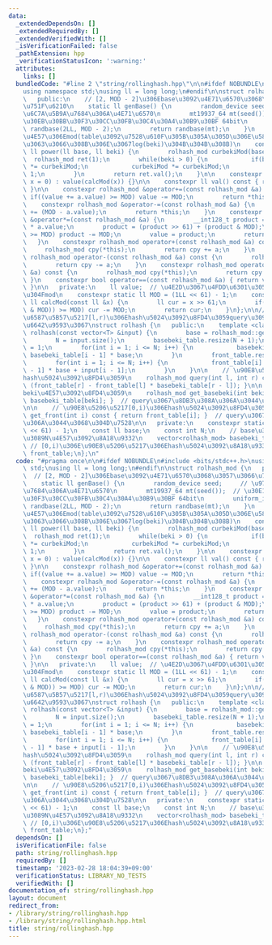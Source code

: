 ```yaml
---
data:
  _extendedDependsOn: []
  _extendedRequiredBy: []
  _extendedVerifiedWith: []
  _isVerificationFailed: false
  _pathExtension: hpp
  _verificationStatusIcon: ':warning:'
  attributes:
    links: []
  bundledCode: "#line 2 \"string/rollinghash.hpp\"\n\n#ifdef NOBUNDLE\n#include <bits/stdc++.h>\n\
    using namespace std;\nusing ll = long long;\n#endif\n\nstruct rolhash_mod {\n\
    \   public:\n    // [2, MOD - 2]\u306Ebase\u3092\u4E71\u6570\u3068\u3057\u3066\
    \u751F\u6210\n    static ll genBase() {\n        random_device seed;     // \u975E\
    \u6C7A\u5B9A\u7684\u306A\u4E71\u6570\n        mt19937_64 mt(seed());  // \u30E1\
    \u30EB\u30BB\u30F3\u30CC\u30FB\u30C4\u30A4\u30B9\u30BF 64bit\n        uniform_int_distribution<ll>\
    \ randbase(2LL, MOD - 2);\n        return randbase(mt);\n    }\n    // \u3079\u304D\
    \u4E57\u306Emod(table\u3092\u7528\u610F\u305B\u305A\u305D\u306E\u5834\u3067\u3084\
    \u3063\u3066\u308B\u306E\u3067log(beki)\u304B\u304B\u308B)\n    constexpr static\
    \ ll power(ll base, ll beki) {\n        rolhash_mod curbekiMod(base);\n      \
    \  rolhash_mod ret(1);\n        while(beki > 0) {\n            if(beki & 1) ret\
    \ *= curbekiMod;\n            curbekiMod *= curbekiMod;\n            beki >>=\
    \ 1;\n        }\n        return ret.val();\n    }\n\n    constexpr rolhash_mod(ll\
    \ x = 0) : value(calcMod(x)) {}\n\n    constexpr ll val() const { return value;\
    \ }\n\n    constexpr rolhash_mod &operator+=(const rolhash_mod &a) {\n       \
    \ if((value += a.value) >= MOD) value -= MOD;\n        return *this;\n    }\n\
    \    constexpr rolhash_mod &operator-=(const rolhash_mod &a) {\n        *this\
    \ += (MOD - a.value);\n        return *this;\n    }\n    constexpr rolhash_mod\
    \ &operator*=(const rolhash_mod &a) {\n        __int128_t product = (__int128_t)value\
    \ * a.value;\n        product = (product >> 61) + (product & MOD);\n        if(product\
    \ >= MOD) product -= MOD;\n        value = product;\n        return *this;\n \
    \   }\n    constexpr rolhash_mod operator+(const rolhash_mod &a) const {\n   \
    \     rolhash_mod cpy(*this);\n        return cpy += a;\n    }\n    constexpr\
    \ rolhash_mod operator-(const rolhash_mod &a) const {\n        rolhash_mod cpy(*this);\n\
    \        return cpy -= a;\n    }\n    constexpr rolhash_mod operator*(const rolhash_mod\
    \ &a) const {\n        rolhash_mod cpy(*this);\n        return cpy *= a;\n   \
    \ }\n    constexpr bool operator==(const rolhash_mod &a) { return value == a.value;\
    \ }\n\n   private:\n    ll value;  // \u4E2D\u3067\u4FDD\u6301\u3057\u3066\u304A\
    \u304Fmod\n    constexpr static ll MOD = (1LL << 61) - 1;\n    constexpr static\
    \ ll calcMod(const ll &x) {\n        ll cur = x >> 61;\n        if((cur += (x\
    \ & MOD)) >= MOD) cur -= MOD;\n        return cur;\n    }\n};\n\n// \u90E8\u5206\
    \u6587\u5B57\u5217[l,r)\u306Ehash\u5024\u3092\u8FD4\u3059query\u3092\u5B9A\u6570\
    \u6642\u9593\u3067\nstruct rolhash {\n   public:\n    template <class T>\n   \
    \ rolhash(const vector<T> &input) {\n        base = rolhash_mod::genBase();\n\
    \        N = input.size();\n        basebeki_table.resize(N + 1);\n        basebeki_table[0]\
    \ = 1;\n        for(int i = 1; i <= N; i++) {\n            basebeki_table[i] =\
    \ basebeki_table[i - 1] * base;\n        }\n        front_table.resize(N + 1);\n\
    \        for(int i = 1; i <= N; i++) {\n            front_table[i] = front_table[i\
    \ - 1] * base + input[i - 1];\n        }\n    }\n\n    // \u90E8\u5206\u5217[l,r)\u306E\
    hash\u5024\u3092\u8FD4\u3059\n    rolhash_mod query(int l, int r) const { return\
    \ (front_table[r] - front_table[l] * basebeki_table[r - l]); }\n\n    // base\u306E\
    beki\u4E57\u3092\u8FD4\u3059\n    rolhash_mod get_basebeki(int beki) const { return\
    \ basebeki_table[beki]; }  // query\u3067\u8DB3\u308A\u306A\u3044\u3068\u304D\u7528\
    \n\n    // \u90E8\u5206\u5217[0,i)\u306Ehash\u5024\u3092\u8FD4\u3059\n    rolhash_mod\
    \ get_front(int i) const { return front_table[i]; }  // query\u3067\u8DB3\u308A\
    \u306A\u3044\u3068\u304D\u7528\n\n   private:\n    constexpr static ll MOD = (1LL\
    \ << 61) - 1;\n    const ll base;\n    const int N;\n    // base\u306E0\u4E57\u304B\
    \u3089N\u4E57\u3092\u8A18\u9332\n    vector<rolhash_mod> basebeki_table;\n   \
    \ // [0,i)\u306E\u90E8\u5206\u5217\u306Ehash\u5024\u3092\u8A18\u9332\n    vector<rolhash_mod>\
    \ front_table;\n};\n"
  code: "#pragma once\n\n#ifdef NOBUNDLE\n#include <bits/stdc++.h>\nusing namespace\
    \ std;\nusing ll = long long;\n#endif\n\nstruct rolhash_mod {\n   public:\n  \
    \  // [2, MOD - 2]\u306Ebase\u3092\u4E71\u6570\u3068\u3057\u3066\u751F\u6210\n\
    \    static ll genBase() {\n        random_device seed;     // \u975E\u6C7A\u5B9A\
    \u7684\u306A\u4E71\u6570\n        mt19937_64 mt(seed());  // \u30E1\u30EB\u30BB\
    \u30F3\u30CC\u30FB\u30C4\u30A4\u30B9\u30BF 64bit\n        uniform_int_distribution<ll>\
    \ randbase(2LL, MOD - 2);\n        return randbase(mt);\n    }\n    // \u3079\u304D\
    \u4E57\u306Emod(table\u3092\u7528\u610F\u305B\u305A\u305D\u306E\u5834\u3067\u3084\
    \u3063\u3066\u308B\u306E\u3067log(beki)\u304B\u304B\u308B)\n    constexpr static\
    \ ll power(ll base, ll beki) {\n        rolhash_mod curbekiMod(base);\n      \
    \  rolhash_mod ret(1);\n        while(beki > 0) {\n            if(beki & 1) ret\
    \ *= curbekiMod;\n            curbekiMod *= curbekiMod;\n            beki >>=\
    \ 1;\n        }\n        return ret.val();\n    }\n\n    constexpr rolhash_mod(ll\
    \ x = 0) : value(calcMod(x)) {}\n\n    constexpr ll val() const { return value;\
    \ }\n\n    constexpr rolhash_mod &operator+=(const rolhash_mod &a) {\n       \
    \ if((value += a.value) >= MOD) value -= MOD;\n        return *this;\n    }\n\
    \    constexpr rolhash_mod &operator-=(const rolhash_mod &a) {\n        *this\
    \ += (MOD - a.value);\n        return *this;\n    }\n    constexpr rolhash_mod\
    \ &operator*=(const rolhash_mod &a) {\n        __int128_t product = (__int128_t)value\
    \ * a.value;\n        product = (product >> 61) + (product & MOD);\n        if(product\
    \ >= MOD) product -= MOD;\n        value = product;\n        return *this;\n \
    \   }\n    constexpr rolhash_mod operator+(const rolhash_mod &a) const {\n   \
    \     rolhash_mod cpy(*this);\n        return cpy += a;\n    }\n    constexpr\
    \ rolhash_mod operator-(const rolhash_mod &a) const {\n        rolhash_mod cpy(*this);\n\
    \        return cpy -= a;\n    }\n    constexpr rolhash_mod operator*(const rolhash_mod\
    \ &a) const {\n        rolhash_mod cpy(*this);\n        return cpy *= a;\n   \
    \ }\n    constexpr bool operator==(const rolhash_mod &a) { return value == a.value;\
    \ }\n\n   private:\n    ll value;  // \u4E2D\u3067\u4FDD\u6301\u3057\u3066\u304A\
    \u304Fmod\n    constexpr static ll MOD = (1LL << 61) - 1;\n    constexpr static\
    \ ll calcMod(const ll &x) {\n        ll cur = x >> 61;\n        if((cur += (x\
    \ & MOD)) >= MOD) cur -= MOD;\n        return cur;\n    }\n};\n\n// \u90E8\u5206\
    \u6587\u5B57\u5217[l,r)\u306Ehash\u5024\u3092\u8FD4\u3059query\u3092\u5B9A\u6570\
    \u6642\u9593\u3067\nstruct rolhash {\n   public:\n    template <class T>\n   \
    \ rolhash(const vector<T> &input) {\n        base = rolhash_mod::genBase();\n\
    \        N = input.size();\n        basebeki_table.resize(N + 1);\n        basebeki_table[0]\
    \ = 1;\n        for(int i = 1; i <= N; i++) {\n            basebeki_table[i] =\
    \ basebeki_table[i - 1] * base;\n        }\n        front_table.resize(N + 1);\n\
    \        for(int i = 1; i <= N; i++) {\n            front_table[i] = front_table[i\
    \ - 1] * base + input[i - 1];\n        }\n    }\n\n    // \u90E8\u5206\u5217[l,r)\u306E\
    hash\u5024\u3092\u8FD4\u3059\n    rolhash_mod query(int l, int r) const { return\
    \ (front_table[r] - front_table[l] * basebeki_table[r - l]); }\n\n    // base\u306E\
    beki\u4E57\u3092\u8FD4\u3059\n    rolhash_mod get_basebeki(int beki) const { return\
    \ basebeki_table[beki]; }  // query\u3067\u8DB3\u308A\u306A\u3044\u3068\u304D\u7528\
    \n\n    // \u90E8\u5206\u5217[0,i)\u306Ehash\u5024\u3092\u8FD4\u3059\n    rolhash_mod\
    \ get_front(int i) const { return front_table[i]; }  // query\u3067\u8DB3\u308A\
    \u306A\u3044\u3068\u304D\u7528\n\n   private:\n    constexpr static ll MOD = (1LL\
    \ << 61) - 1;\n    const ll base;\n    const int N;\n    // base\u306E0\u4E57\u304B\
    \u3089N\u4E57\u3092\u8A18\u9332\n    vector<rolhash_mod> basebeki_table;\n   \
    \ // [0,i)\u306E\u90E8\u5206\u5217\u306Ehash\u5024\u3092\u8A18\u9332\n    vector<rolhash_mod>\
    \ front_table;\n};"
  dependsOn: []
  isVerificationFile: false
  path: string/rollinghash.hpp
  requiredBy: []
  timestamp: '2023-02-28 18:04:39+09:00'
  verificationStatus: LIBRARY_NO_TESTS
  verifiedWith: []
documentation_of: string/rollinghash.hpp
layout: document
redirect_from:
- /library/string/rollinghash.hpp
- /library/string/rollinghash.hpp.html
title: string/rollinghash.hpp
---
```

